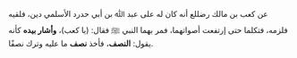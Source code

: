 عن كعب بن مالك رضللع أنه كان له على عبد ﷲ بن أبي حدرد الأسلمي دين، فلقيه فلزمه، فتكلما حتى إرتفعت أصواتهما، فمر بهما النبي ﷺ فقال: (يا كعب)، **وأشار بيده** كأنه يقول: **النصف**، فأخذ **نصف** ما عليه وترك نصفًا.